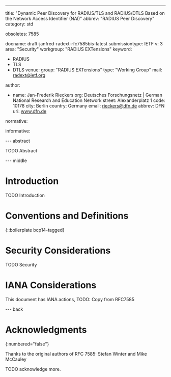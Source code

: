 ---
title: "Dynamic Peer Discovery for RADIUS/TLS and RADIUS/DTLS Based on the Network Access Identifier (NAI)"
abbrev: "RADIUS Peer Discovery"
category: std

obsoletes: 7585

docname: draft-janfred-radext-rfc7585bis-latest
submissiontype: IETF
v: 3
area: "Security"
workgroup: "RADIUS EXTensions"
keyword:
  - RADIUS
  - TLS
  - DTLS
venue:
  group: "RADIUS EXTensions"
  type: "Working Group"
  mail: radext@ietf.org

author:
  - name: Jan-Frederik Rieckers
    org: Deutsches Forschungsnetz | German National Research and Education Network
    street: Alexanderplatz 1
    code: 10178
    city: Berlin
    country: Germany
    email: rieckers@dfn.de
    abbrev: DFN
    uri: www.dfn.de

normative:

informative:


--- abstract

TODO Abstract


--- middle

# Introduction

TODO Introduction


# Conventions and Definitions

{::boilerplate bcp14-tagged}


# Security Considerations

TODO Security


# IANA Considerations

This document has IANA actions, TODO: Copy from RFC7585


--- back

# Acknowledgments
{:numbered="false"}

Thanks to the original authors of RFC 7585: Stefan Winter and Mike McCauley

TODO acknowledge more.
